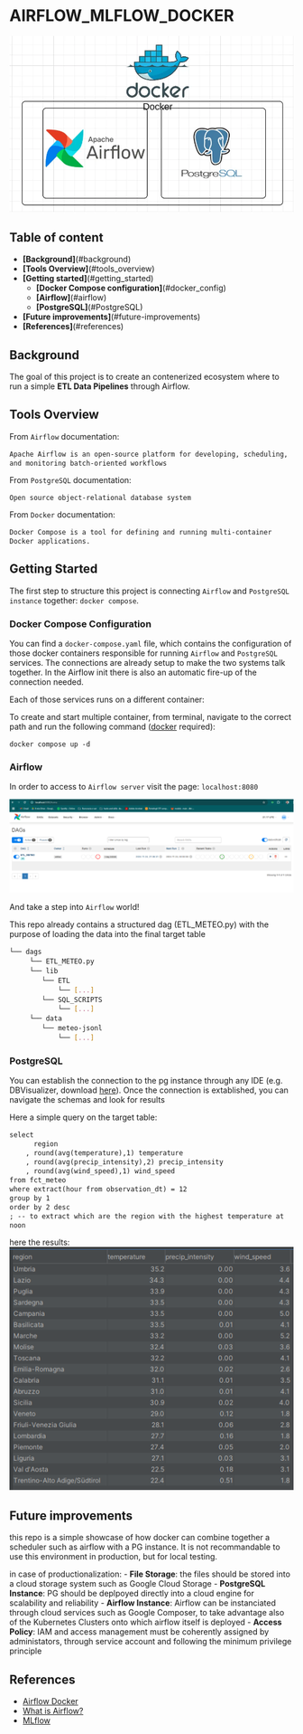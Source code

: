 # AIRFLOW_MLFLOW_DOCKER
![test](docs/env.png)


## Table of content
- **[Background]**(#background)
- **[Tools Overview]**(#tools_overview)
- **[Getting started]**(#getting_started)
    * **[Docker Compose configuration]**(#docker_config)
    * **[Airflow]**(#airflow)
    * **[PostgreSQL]**(#PostgreSQL)
- **[Future improvements]**(#future-improvements)
- **[References]**(#references)



## Background
The goal of this project is to create an contenerized ecosystem where to run a simple **ETL Data Pipelines** through Airflow.


## Tools Overview
From `Airflow` documentation:
```
Apache Airflow is an open-source platform for developing, scheduling, and monitoring batch-oriented workflows
```

From `PostgreSQL` documentation:
```
Open source object-relational database system 
```

From `Docker` documentation:
```
Docker Compose is a tool for defining and running multi-container Docker applications.
```


## Getting Started
The first step to structure this project is connecting `Airflow` and `PostgreSQL instance` together: `docker compose`.



### Docker Compose Configuration
You can find a `docker-compose.yaml` file, which contains the configuration of those docker containers responsible for running `Airflow` and `PostgreSQL` services. 
The connections are already setup to make the two systems talk together. In the Airflow init there is also an automatic fire-up of the connection needed. 

Each of those services runs on a different container:

To create and start multiple container, from terminal, navigate to the correct path and run the following command ([docker](https://docs.docker.com/get-started/get-docker/) required):
```
docker compose up -d
```


### Airflow
In order to access to `Airflow server` visit the page: `localhost:8080`

![img](docs/airflow_homepage.png)

And take a step into `Airflow` world!

This repo already contains a structured dag (ETL_METEO.py) with the purpose of loading the data into the final target table
```bash
└── dags
     └── ETL_METEO.py
     └── lib
        └── ETL
            └── [...]
        └── SQL_SCRIPTS
            └── [...]
     └── data
        └── meteo-jsonl
            └── [...]
```


### PostgreSQL
You can establish the connection to the pg instance through any IDE (e.g. DBVisualizer, download [here](https://www.dbvis.com/download/)). Once the connection is extablished, you can navigate the schemas and look for results

Here a simple query on the target table:

```
select 
      region
    , round(avg(temperature),1) temperature
    , round(avg(precip_intensity),2) precip_intensity
    , round(avg(wind_speed),1) wind_speed
from fct_meteo
where extract(hour from observation_dt) = 12
group by 1
order by 2 desc
; -- to extract which are the region with the highest temperature at noon
```
here the results:
![alt text](docs/query_screenshot.png)


## Future improvements

this repo is a simple showcase of how docker can combine together a scheduler such as airflow with a PG instance. It is not recommandable to use this environment in production, but for local testing.

in case of productionalization:
    - **File Storage**: the files should be stored into a cloud storage system such as Google Cloud Storage
    - **PostgreSQL Instance**: PG should be deplpoyed directly into a cloud engine for scalability and reliability
    - **Airflow Instance**: Airflow can be instanciated through cloud services such as Google Composer, to take advantage also of the Kubernetes Clusters onto which airflow itself is deployed
    - **Access Policy**: IAM and access management must be coherently assigned by administators, through service account and following the minimum privilege principle 

## References
* [Airflow Docker](https://airflow.apache.org/docs/apache-airflow/2.0.1/start/docker.html)
* [What is Airflow?](https://airflow.apache.org/docs/apache-airflow/stable/index.html)
* [MLflow](https://mlflow.org/docs/latest/index.html)